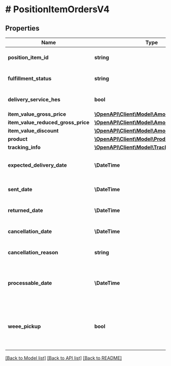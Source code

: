 # # PositionItemOrdersV4

## Properties

Name | Type | Description | Notes
------------ | ------------- | ------------- | -------------
**position_item_id** | **string** | The unique id of the position item |
**fulfillment_status** | **string** | The fulfillment status of the position item |
**delivery_service_hes** | **bool** | Position item has delivery service HES | [optional]
**item_value_gross_price** | [**\OpenAPI\Client\Model\AmountOrdersV4**](AmountOrdersV4.md) |  |
**item_value_reduced_gross_price** | [**\OpenAPI\Client\Model\AmountOrdersV4**](AmountOrdersV4.md) |  | [optional]
**item_value_discount** | [**\OpenAPI\Client\Model\AmountOrdersV4**](AmountOrdersV4.md) |  | [optional]
**product** | [**\OpenAPI\Client\Model\ProductOrdersV4**](ProductOrdersV4.md) |  |
**tracking_info** | [**\OpenAPI\Client\Model\TrackingInfoOrdersV4**](TrackingInfoOrdersV4.md) |  | [optional]
**expected_delivery_date** | **\DateTime** | The date the position item should be delivered | [optional]
**sent_date** | **\DateTime** | Date the position item was sent | [optional]
**returned_date** | **\DateTime** | Date the position item was returned | [optional]
**cancellation_date** | **\DateTime** | Date the position item was cancelled | [optional]
**cancellation_reason** | **string** | Reason why a position was cancelled | [optional]
**processable_date** | **\DateTime** | Date the position item has reached PROCESSABLE fulfillment status | [optional]
**weee_pickup** | **bool** | Position item has electrical and electronic equipment disposal service (WEEE) | [optional]

[[Back to Model list]](../../README.md#models) [[Back to API list]](../../README.md#endpoints) [[Back to README]](../../README.md)

